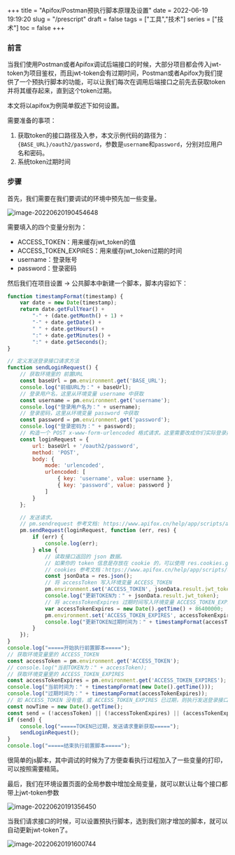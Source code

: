 +++
title = "Apifox/Postman预执行脚本原理及设置"
date = 2022-06-19 19:19:20
slug = "/prescript"
draft = false
tags = ["工具","技术"]
series = ["技术"]
toc = false
+++

### 前言

当我们使用Postman或者Apifox调试后端接口的时候，大部分项目都会传入jwt-token为项目鉴权，而且jwt-token会有过期时间，Postman或者Apifox为我们提供了一个预执行脚本的功能，可以让我们每次在调用后端接口之前先去获取token并将其缓存起来，直到这个token过期。



本文将以apifox为例简单叙述下如何设置。



需要准备的事项：

1. 获取token的接口路径及入参，本文示例代码的路径为：`{BASE_URL}/oauth2/password`，参数是`username`和`password`，分别对应用户名和密码。
2. 系统token过期时间

### 步骤

首先，我们需要在我们要调试的环境中预先加一些变量。

<img src="https://kiwi4814-1256211473.cos.ap-nanjing.myqcloud.com//img202206201905199.png" alt="image-20220620190454648" />

需要填入的四个变量分别为：

- ACCESS_TOKEN：用来缓存jwt_token的值
- ACCESS_TOKEN_EXPIRES：用来缓存jwt_token过期的时间
- username：登录账号
- password：登录密码



然后我们在项目设置 -> 公共脚本中新建一个脚本，脚本内容如下：



```javascript
function timestampFormat(timestamp) {
    var date = new Date(timestamp);
    return date.getFullYear() +
        "-" + (date.getMonth() + 1) +
        "-" + date.getDate() +
        " " + date.getHours() +
        ":" + date.getMinutes() +
        ":" + date.getSeconds();
}

// 定义发送登录接口请求方法
function sendLoginRequest() {
    // 获取环境里的 前置URL
    const baseUrl = pm.environment.get('BASE_URL');
    console.log("前缀URL为：" + baseUrl);
    // 登录用户名，这里从环境变量 username 中获取
    const username = pm.environment.get('username');
    console.log("登录用户名为：" + username);
    // 登录密码，这里从环境变量 password 中获取
    const password = pm.environment.get('password');
    console.log("登录密码为：" + password);
    // 构造一个 POST x-www-form-urlencoded 格式请求。这里需要改成你们实际登录接口的请求参数。
    const loginRequest = {
        url: baseUrl + '/oauth2/password',
        method: 'POST',
        body: {
            mode: 'urlencoded',
            urlencoded: [
                { key: 'username', value: username },
                { key: 'password', value: password }
            ]
        }
    };

    // 发送请求。
    // pm.sendrequest 参考文档: https://www.apifox.cn/help/app/scripts/api-references/pm-reference/#pm-sendrequest
    pm.sendRequest(loginRequest, function (err, res) {
        if (err) {
            console.log(err);
        } else {
            // 读取接口返回的 json 数据。
            // 如果你的 token 信息是存放在 cookie 的，可以使用 res.cookies.get('token') 方式获取。
            // cookies 参考文档：https://www.apifox.cn/help/app/scripts/api-references/pm-reference/#pm-cookies
            const jsonData = res.json();
            // 将 accessToken 写入环境变量 ACCESS_TOKEN
            pm.environment.set('ACCESS_TOKEN', jsonData.result.jwt_token);
            console.log("更新TOKEN为：" + jsonData.result.jwt_token);
            // 将 accessTokenExpires 过期时间写入环境变量 ACCESS_TOKEN_EXPIRES
            var accessTokenExpires = new Date().getTime() + 86400000;
            pm.environment.set('ACCESS_TOKEN_EXPIRES', accessTokenExpires);
            console.log("更新TOKEN过期时间为：" + timestampFormat(accessTokenExpires));
        }
    });
}
console.log("=====开始执行前置脚本=====");
// 获取环境变量里的 ACCESS_TOKEN
const accessToken = pm.environment.get('ACCESS_TOKEN');
// console.log("当前TOKEN为：" + accessToken);
// 获取环境变量里的 ACCESS_TOKEN_EXPIRES
const accessTokenExpires = pm.environment.get('ACCESS_TOKEN_EXPIRES');
console.log("当前时间为：" + timestampFormat(new Date().getTime()));
console.log("过期时间为：" + timestampFormat(accessTokenExpires));
// 如 ACCESS_TOKEN 没有值，或 ACCESS_TOKEN_EXPIRES 已过期，则执行发送登录接口请求
const nowTime = new Date().getTime();
const send = (!accessToken) || (!accessTokenExpires) || (accessTokenExpires <= nowTime);
if (send) {
    console.log("=====TOKEN已过期，发送请求重新获取=====");
    sendLoginRequest();
}
console.log("=====结束执行前置脚本=====");

```



很简单的js脚本，其中调试的时候为了方便查看执行过程加入了一些变量的打印，可以按照需要精简。





最后，我们在环境设置页面的全局参数中增加全局变量，就可以默认让每个接口都带上jwt-token参数

<img src="https://kiwi4814-1256211473.cos.ap-nanjing.myqcloud.com//img202206201914710.png" alt="image-20220620191356450" />



当我们请求接口的时候，可以设置预执行脚本，选到我们刚才增加的脚本，就可以自动更新jwt-token了。

![image-20220620191600744](https://kiwi4814-1256211473.cos.ap-nanjing.myqcloud.com//img202206201916786.png)